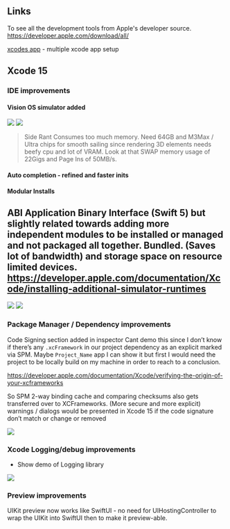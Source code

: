 

## Links

To see all the development tools from Apple's developer source.
https://developer.apple.com/download/all/

[xcodes app](https://github.com/XcodesOrg/XcodesApp/releases/) - multiple xcode app setup




## Xcode 15

### IDE improvements
#### Vision OS simulator added
![](vision_os.png)
![](xrOS_resources.png)
> Side Rant
Consumes too much memory. Need 64GB and M3Max / Ultra chips for smooth sailing since rendering 3D elements needs beefy cpu and lot of VRAM. Look at that SWAP memory usage of 22Gigs and Page Ins of 50MB/s. 



#### Auto completion - refined and faster inits


#### Modular Installs
ABI Application Binary Interface (Swift 5) but slightly related towards adding more independent modules to be installed or managed and not packaged all together. Bundled. (Saves lot of bandwidth) and storage space on resource limited devices. https://developer.apple.com/documentation/Xcode/installing-additional-simulator-runtimes
-

![](xcode14_size.png)
![](xcode15_size.png)

### Package Manager / Dependency improvements
Code Signing section added in inspector
Cant demo this since I don’t know if there’s any `.xcFramework` in our project dependency as an explicit marked via SPM. Maybe `Project_Name` app I can show it but first I would need the project to be locally build on my machine in order to reach to a conclusion.


https://developer.apple.com/documentation/Xcode/verifying-the-origin-of-your-xcframeworks

So SPM 2-way binding cache and comparing checksums also gets transferred over to XCFrameworks. (More secure and more explicit) warnings / dialogs would be presented in Xcode 15 if the code signature don’t match or change or removed

![](xcFramework_signatures.png)



### Xcode Logging/debug improvements
- Show demo of Logging library 

![](xcode_logging_improvements_UI.png)



### Preview improvements

UIKit preview now works like SwiftUI - no need for UIHostingController to wrap the UIKit into SwiftUI then to make it preview-able. 
